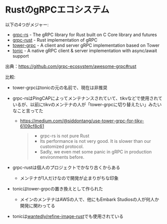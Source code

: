 # RustのgRPCエコシステム

以下の4つがメジャー:

- [grpc-rs](https://github.com/tikv/grpc-rs) - The gRPC library for Rust built on C Core library and futures
- [grpc-rust](https://github.com/stepancheg/grpc-rust) - Rust implementation of gRPC
- [tower-grpc](https://github.com/tower-rs/tower-grpc) - A client and server gRPC implementation based on Tower
- [tonic](https://github.com/hyperium/tonic) - A native gRPC client & server implementation with async/await support

出典：<https://github.com/grpc-ecosystem/awesome-grpc#rust>

比較:

- tower-grpcはtonicの元の名前で、現在は非推奨
- grpc-rsはPingCAPによってメンテナンスされていて、tikvなどで使用されているが、以前にtikvのメンテナの人が「tower-grpcに切り替えたい」みたいなこと言ってた
  - <https://medium.com/@siddontang/use-tower-grpc-for-tikv-6109cf8c61>

    > - grpc-rs is not pure Rust
    > - Its performance is not very good. It is slower than our customized protocol.
    > - Sadly, we even met some panic in gRPC in production environments before.

- grpc-rustは個人のプロジェクトでかなり古くからある
  - メンテナが1人だけなので開発が止まりがちな印象
- tonicはtower-grpcの置き換えとして作られた
  - メインのメンテナはAWSの人で、他にもEmbark Studiosの人が何人か開発に関わってる
- tonicは[wantedly/refine-image-rust](https://github.com/wantedly/refine-image-rust)でも使用されている
